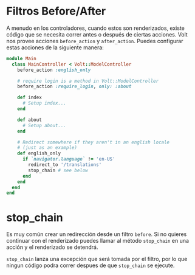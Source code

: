 # Filtros Before/After

A menudo en los controladores, cuando estos son renderizados, existe código que se necesita correr antes o después de ciertas acciones. Volt nos provee acciones ```before_action``` y ```after_action```. Puedes configurar estas acciones de la siguiente manera:

```ruby
module Main
  class MainController < Volt::ModelController
    before_action :english_only

    # require login is a method in Volt::ModelController
    before_action :require_login, only: :about

    def index
      # Setup index...
    end

    def about
      # Setup about...
    end

    # Redirect somewhere if they aren't in an english locale
    # (just as an example)
    def english_only
      if `navigator.language` != 'en-US'
        redirect_to '/translations'
        stop_chain # see below
      end
    end
  end
end
```

# stop_chain

Es muy común crear un redirección desde un filtro `before`. Si no quieres continuar con el renderizado puedes llamar al método ```stop_chain``` en una acción y el renderizado se detendrá.

```stop_chain``` lanza una excepción que será tomada por el filtro, por lo que ningun código podra correr despues de que ```stop_chain``` se ejecute.
